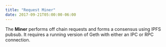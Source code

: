 ```yaml
---
title: "Request Miner"
date: 2017-09-21T05:00:00-06:00
---
```

The **Miner** performs off chain requests and forms a consensus using IPFS pubsub. It requires a running version of Geth with either an IPC or RPC connection.

<!--RQC CODE javascript Miner/index.js -->

